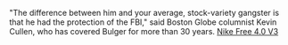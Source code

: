 "The difference between him and your average, stock-variety gangster is that he had the protection of the FBI," said Boston Globe columnist Kevin Cullen, who has covered Bulger for more than 30 years.
 <a href="http://www.oksanikinciel.com/freeshoes.asp?Running_Shoes=nike-free-40-v3-c-5.html" title="Nike Free 4.0 V3">Nike Free 4.0 V3</a>